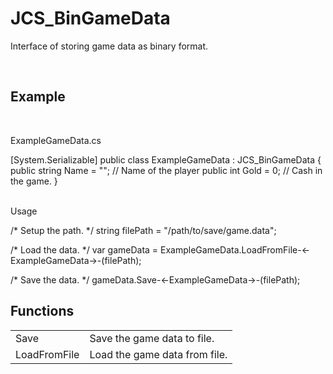 <div id="content-header">
  <h1>JCS_BinGameData</h1>
</div>

<p>
  Interface of storing game data as binary format.
</p>


<br/>
<h2>Example</h2>
<br/>

<p>ExampleGameData.cs</p>
<div class="code-block">
  [System.Serializable]
  public class ExampleGameData : JCS_BinGameData {
      public string Name = "";  // Name of the player
      public int Gold = 0;      // Cash in the game.
  }
  
</div>

<br/>

<p>Usage</p>
<div class="code-block">
  /* Setup the path. */
  string filePath = "/path/to/save/game.data";
  
  /* Load the data. */
  var gameData = ExampleGameData.LoadFromFile-<-ExampleGameData->-(filePath);

  /* Save the data. */
  gameData.Save-<-ExampleGameData->-(filePath);

</div>


## Functions

<table>
  <tr>
    <td>Save</td>
    <td>Save the game data to file.</td>
  </tr>
  <tr>
    <td>LoadFromFile</td>
    <td>Load the game data from file.</td>
  </tr>
</table>

